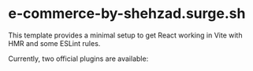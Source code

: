 #  e-commerce-by-shehzad.surge.sh  

This template provides a minimal setup to get React working in Vite with HMR and some ESLint rules.

Currently, two official plugins are available:
